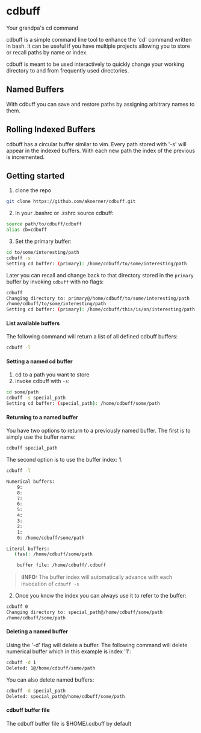 # cdbuff
Your grandpa's cd command

cdbuff is a simple command line tool to enhance the 'cd' command written in 
bash. It can be useful if you have multiple projects allowing you to store or 
recall paths by name or index. 

cdbuff is meant to be used interactively to quickly change your working
directory to and from frequently used directories.

## Named Buffers
With cdbuff you can save and restore paths by assigning arbitrary names to them.

## Rolling Indexed Buffers
cdbuff has a circular buffer similar to vim.  Every path stored with '-s' will
appear in the indexed buffers. With each new path the index of the previous is 
incremented.

## Getting started
1. clone the repo
```bash
git clone https://github.com/akoerner/cdbuff.git
```

2. In your .bashrc or .zshrc source cdbuff:
```bash
source path/to/cdbuff/cdbuff
alias cb=cdbuff
```
3. Set the primary buffer:
```bash
cd to/some/interesting/path
cdbuff -s
Setting cd buffer: (primary): /home/cdbuff/to/some/interesting/path
```

Later you can recall and change back to that directory stored in the `primary`
buffer by invoking `cdbuff` with no flags: 
```bash
cdbuff
Changing directory to: primary@/home/cdbuff/to/some/interesting/path
/home/cdbuff/to/some/interesting/path
Setting cd buffer: (primary): /home/cdbuff/this/is/an/interesting/path
```

#### List available buffers
The following command will return a list of all defined cdbuff buffers:
```bash
cdbuff -l
```

#### Setting a named cd buffer
1. cd to a path you want to store
2. invoke cdbuff with `-s`:
```bash
cd some/path
cdbuff -s special_path
Setting cd buffer: (special_path): /home/cdbuff/some/path
```

#### Returning to a named buffer
You have two options to return to a previously named buffer. The first is to 
simply use the buffer name:
```bash
cdbuff special_path
```

The second option is to use the buffer index:
1.
```bash
cdbuff -l
```
```bash
Numerical buffers:
    9:
    8:
    7:
    6:
    5:
    4:
    3:
    2: 
    1:
    0: /home/cdbuff/some/path

Literal buffers:
   (fas): /home/cdbuff/some/path

    buffer file: /home/cdbuff/.cdbuff
```

> **ℹ️INFO:**
> The buffer index will automatically advance with each invocation of `cdbuff -s`

2. Once you know the index you can always use it to refer to the buffer:
```bash
cdbuff 0 
Changing directory to: special_path@/home/cdbuff/some/path
/home/cdbuff/some/path
```

#### Deleting a named buffer
Using the '-d' flag will delete a buffer.
The following command will delete numerical buffer which in this
example is index '1':
```bash
cdbuff -d 1
Deleted: 1@/home/cdbuff/some/path
```
You can also delete named buffers:
```bash
cdbuff -d special_path 
Deleted: special_path@/home/cdbuff/some/path
```

#### cdbuff buffer file
The cdbuff buffer file is $HOME/.cdbuff by default
